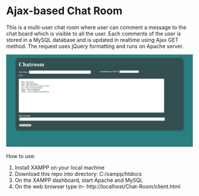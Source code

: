 # Ajax-based Chat Room

This is a multi-user chat room where user can comment a message to the chat board which is visible to all the user. Each comments of the user is stored in a MySQL database and is updated in realtime using Ajax GET method. The request uses jQuery formatting and runs on Apache server.

![Chat room](chat_SS.png)

How to use:

1. Install XAMPP on your local machine
2. Download this repo into directory: C:/xampp/htdocs
3. On the XAMPP dashboard, start Apache and MySQL
4. On the web browser type in- http://localhost/Chat-Room/client.html